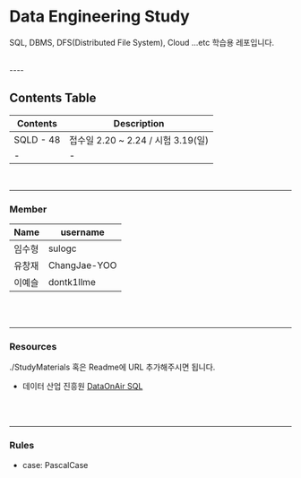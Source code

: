 # Data Engineering Study

<p>
SQL, DBMS, DFS(Distributed File System), Cloud ...etc 학습용 레포입니다. 
</p><br>
----

## Contents Table

| Contents  | Description              |
| --------- | ------------------------ |
| SQLD - 48 | 접수일 2.20 ~ 2.24 / 시험 3.19(일) |
| -   | - |
<br>


---
### Member

| Name  | username   | 
| --------- | ------------------------ |
| 임수형 | sulogc |
| 유창재 | ChangJae-YOO |
| 이예슬 | dontk1llme |


<br><br>

---
### Resources

./StudyMaterials 혹은 Readme에 URL 추가해주시면 됩니다.

 - 데이터 산업 진흥원 [DataOnAir SQL](https://dataonair.or.kr/db-tech-reference/d-guide/sql/?pageid=5&mod=list)

<br><br>

---
### Rules

- case: PascalCase
